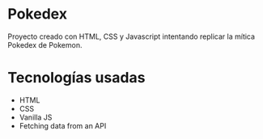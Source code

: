 # Pokedex

Proyecto creado con HTML, CSS y Javascript intentando replicar la mítica Pokedex de Pokemon.

# Tecnologías usadas

- HTML
- CSS
- Vanilla JS
- Fetching data from an API

